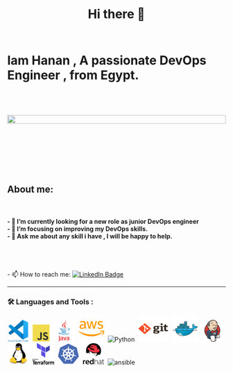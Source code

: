 <h1 align=center> Hi there 👋<h1>
<br>
 Iam Hanan , A passionate DevOps Engineer , from Egypt.
<br>
<br>
<br>
 <div align="center">
  <img src="https://repository-images.githubusercontent.com/462900780/0a10af70-6cbf-46df-9071-0ff586a3b1d6" width="100%" height="50%"/>
</div>
<br>
<br>

 <br>
 <h2>
About me: </h2>
  
  
 <h4>
<br>
  <br>
  - 🌱 I’m currently looking for a new role as junior DevOps engineer<br>
- 👯 I’m focusing on improving my DevOps skills. <br>
 - 💬 Ask me about any skill i have , I will be happy to help.
 

  </h4>
<br>
<br>
<br>
  

 <div id="badges">
  - 📫 How to reach me: <a href="https://www.linkedin.com/in/hananmansour/">
    <img src="https://raw.githubusercontent.com/rahuldkjain/github-profile-readme-generator/master/src/images/icons/Social/linked-in-alt.svg" alt="LinkedIn Badge" height="20" width="40"/>
  </a>
   
</div>

 ---

### :hammer_and_wrench: Languages and Tools :

<div>
 <img src="https://github.com/devicons/devicon/blob/master/icons/vscode/vscode-original-wordmark.svg" title="vs" alt="vs" width="50" height="50"/>&nbsp;
  <img src="https://github.com/devicons/devicon/blob/master/icons/javascript/javascript-original.svg" title="JavaScript" alt="JavaScript" width="40" height="40"/>&nbsp;
 <img src="https://github.com/devicons/devicon/blob/master/icons/java/java-original-wordmark.svg" title="Java" alt="Java" width="50" height="50"/>&nbsp;
  <img src="https://github.com/devicons/devicon/blob/master/icons/amazonwebservices/amazonwebservices-plain-wordmark.svg" title="AWS" alt="AWS" width="60" height="60"/>&nbsp;
  <img src="https://upload.wikimedia.org/wikipedia/commons/thumb/c/c3/Python-logo-notext.svg/1200px-Python-logo-notext.svg.png" title="Python" alt="Python" width="40" height="40"/>&nbsp;
  <img src="https://github.com/devicons/devicon/blob/master/icons/git/git-original-wordmark.svg" title="Git" alt="Git" width="70" height="60"/>&nbsp;
  <img src="https://github.com/devicons/devicon/blob/master/icons/docker/docker-original.svg" title="Docker" alt="docker" width="60" height="60"/>&nbsp;
  <img src="https://github.com/devicons/devicon/blob/master/icons/jenkins/jenkins-original.svg" title="jenkins" alt="jenkins" width="50" height="50"/>&nbsp;
  <img src="https://github.com/devicons/devicon/blob/master/icons/linux/linux-original.svg" title="linux" alt="linux" width="50" height="50"/>&nbsp;
   <img src="https://github.com/devicons/devicon/blob/master/icons/terraform/terraform-original-wordmark.svg" title="terraform" alt="terraform" width="50" height="50"/>&nbsp;
   <img src="https://github.com/devicons/devicon/blob/master/icons/kubernetes/kubernetes-plain.svg" title="kubernetes" alt="kubernetes" width="50" height="50"/>&nbsp;
   <img src="https://github.com/devicons/devicon/blob/master/icons/redhat/redhat-original-wordmark.svg" title="redhat" alt="redhat" width="50" height="50"/>&nbsp;
   <img src="https://cms-assets.tutsplus.com/uploads/users/1199/posts/25940/preview_image/ansible.png" title="ansible" alt="ansible" width="60" height="50"/>&nbsp;
</div>


